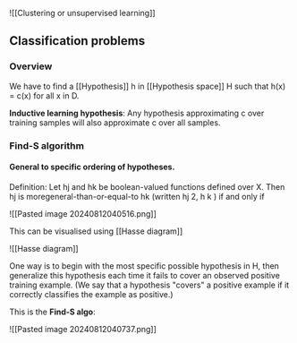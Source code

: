 
![[Clustering or unsupervised learning]]

## Classification problems

### Overview

We have to find a [[Hypothesis]] h in [[Hypothesis space]] H such that h(x) = c(x) for all x in D.

**Inductive learning hypothesis**: Any hypothesis approximating c over training samples will also approximate c over all samples.

### Find-S algorithm

#### General to specific ordering of hypotheses.

Definition: Let hj and hk be boolean-valued functions defined over X. Then hj is
moregeneral-than-or-equal-to hk (written hj 2, h k ) if and only if

![[Pasted image 20240812040516.png]]

This can be visualised using [[Hasse diagram]]

![[Hasse diagram]]

 One way is to begin
with the most specific possible hypothesis in H, then generalize this hypothesis
each time it fails to cover an observed positive training example. (We say that
a hypothesis "covers" a positive example if it correctly classifies the example as
positive.)

This is the **Find-S algo**:

![[Pasted image 20240812040737.png]]

